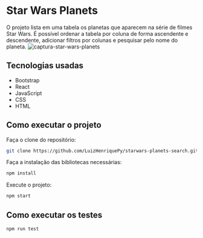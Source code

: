 # Star Wars Planets
O projeto lista em uma tabela os planetas que aparecem na série de filmes Star Wars. É possível ordenar a tabela por coluna de forma ascendente e descendente, adicionar filtros por colunas e pesquisar pelo nome do planeta.
![captura-star-wars-planets](https://user-images.githubusercontent.com/66449676/201189615-2fb38c76-1243-483b-ab7a-00b7c4c1a18c.png)
## Tecnologias usadas
- Bootstrap
- React
- JavaScript
- CSS
- HTML
## Como executar o projeto
Faça o clone do repositório:
```sh
git clone https://github.com/LuizHenriquePy/starwars-planets-search.git
```
Faça a instalação das bibliotecas necessárias:
```sh
npm install
```
Execute o projeto:
```sh
npm start
```
## Como executar os testes
```sh
npm run test
```
